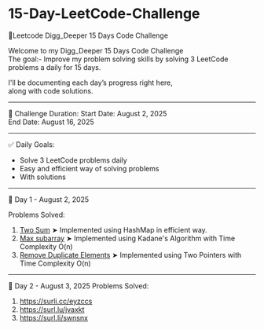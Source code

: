 # 15-Day-LeetCode-Challenge
🚀Leetcode Digg_Deeper 15 Days Code Challenge

Welcome to my Digg_Deeper 15 Days Code Challenge  
The goal:- Improve my problem solving skills by solving 3 LeetCode problems a daily for 15 days.

I'll be documenting each day’s progress right here,  
along with code solutions.

---

📅 Challenge Duration: 
Start Date: August 2, 2025  
End Date: August 16, 2025  

---

✅ Daily Goals:
- Solve 3 LeetCode problems daily
- Easy and efficient way of solving problems  
- With solutions 

---

📘 Day 1 - August 2, 2025

Problems Solved:
1. [Two Sum](https://leetcode.com/problems/two-sum) 
   ➤ Implemented using HashMap in efficient way.
2. [Max subarray](https://leetcode.com/problems/maximum-subarray)
   ➤ Implemented using Kadane's Algorithm with Time Complexity  O(n)
3. [Remove Duplicate Elements](https://leetcode.com/problems/remove-duplicates-from-sorted-array)
   ➤ Implemented using Two Pointers with Time Complexity  O(n)

---
📘 Day 2 - August 3, 2025
Problems Solved:
1. https://surli.cc/eyzccs
2. https://surl.lu/jvaxkt
3. https://surl.li/swnsnx


